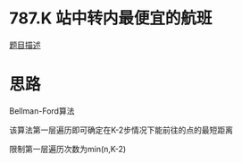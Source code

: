 # 787.K 站中转内最便宜的航班

[题目描述](https://leetcode-cn.com/problems/cheapest-flights-within-k-stops/)

# 思路

Bellman-Ford算法

该算法第一层遍历即可确定在K-2步情况下能前往的点的最短距离

限制第一层遍历次数为min(n,K-2)
